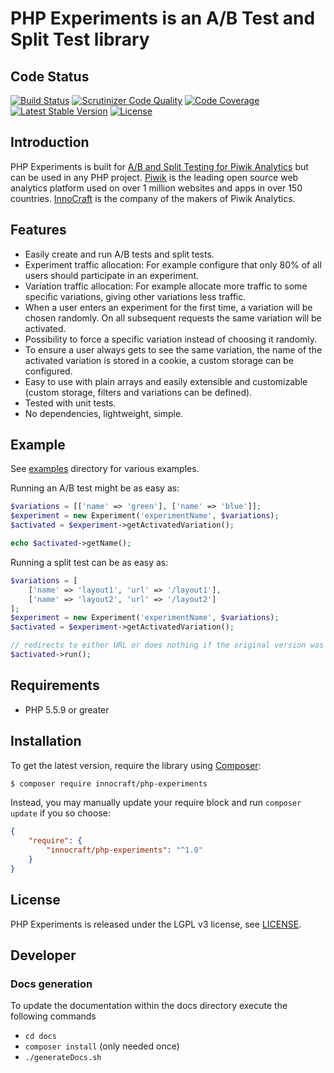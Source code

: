 PHP Experiments is an A/B Test and Split Test library
=========================

## Code Status

[![Build Status](https://travis-ci.org/innocraft/php-experiments.svg?branch=master)](https://travis-ci.org/innocraft/php-experiments)
[![Scrutinizer Code Quality](https://img.shields.io/scrutinizer/g/innocraft/php-experiments.svg)](https://scrutinizer-ci.com/g/innocraft/php-experiments?branch=master)
[![Code Coverage](https://scrutinizer-ci.com/g/innocraft/php-experiments/badges/coverage.png?b=master)](https://scrutinizer-ci.com/g/innocraft/php-experiments/?branch=master)
[![Latest Stable Version](https://poser.pugx.org/innocraft/php-experiments/v/stable)](https://packagist.org/packages/innocraft/php-experiments)
[![License](https://poser.pugx.org/innocraft/php-experiments/license)](https://packagist.org/packages/innocraft/php-experiments)

## Introduction 

PHP Experiments is built for [A/B and Split Testing for Piwik Analytics](https://www.ab-tests.net) but can be used in any 
PHP project. [Piwik](https://piwik.org) is the leading open source web analytics platform used on over 1 million 
websites and apps in over 150 countries. [InnoCraft](https://www.innocraft.com) is the company of the makers of Piwik Analytics.

## Features

* Easily create and run A/B tests and split tests.
* Experiment traffic allocation: For example configure that only 80% of all users should participate in an experiment.
* Variation traffic allocation: For example allocate more traffic to some specific variations, giving other variations less traffic.
* When a user enters an experiment for the first time, a variation will be chosen randomly. On all subsequent requests the same variation will be activated.
* Possibility to force a specific variation instead of choosing it randomly.
* To ensure a user always gets to see the same variation, the name of the activated variation is stored in a cookie, a custom storage can be configured.
* Easy to use with plain arrays and easily extensible and customizable (custom storage, filters and variations can be defined).
* Tested with unit tests.
* No dependencies, lightweight, simple.

## Example

See [examples](examples) directory for various examples. 

Running an A/B test might be as easy as:

```php
$variations = [['name' => 'green'], ['name' => 'blue']];
$experiment = new Experiment('experimentName', $variations);
$activated = $experiment->getActivatedVariation();

echo $activated->getName();
```

Running a split test can be as easy as:

```php
$variations = [
    ['name' => 'layout1', 'url' => '/layout1'], 
    ['name' => 'layout2', 'url' => '/layout2']
];
$experiment = new Experiment('experimentName', $variations);
$activated = $experiment->getActivatedVariation();

// redirects to either URL or does nothing if the original version was activated
$activated->run();
```

## Requirements

* PHP 5.5.9 or greater

## Installation

To get the latest version, require the library using [Composer](https://getcomposer.org):

```bash
$ composer require innocraft/php-experiments
```

Instead, you may manually update your require block and run `composer update` if you so choose:

```json
{
    "require": {
        "innocraft/php-experiments": "^1.0"
    }
}
```

## License

PHP Experiments is released under the LGPL v3 license, see [LICENSE](LICENSE).

## Developer

### Docs generation

To update the documentation within the docs directory execute the following commands

* `cd docs`
* `composer install` (only needed once)
* `./generateDocs.sh`